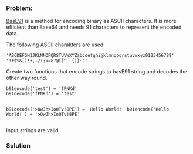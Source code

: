 ### Problem:
<p><a href="http://base91.sourceforge.net/" target="_blank">BasE91</a> is a method for encoding binary as ASCII characters. It is more efficient than Base64 and needs 91 characters to represent the encoded data.</p>
<p>The following ASCII charakters are used:</p>
<pre><code>&apos;ABCDEFGHIJKLMNOPQRSTUVWXYZabcdefghijklmnopqrstuvwxyz0123456789&apos;
&apos;!#$%&amp;()*+,./:;&lt;=&gt;?@[]^_`{|}~&quot;&apos;</code></pre><p>Create two functions that encode strings to basE91 string and decodes the other way round. </p>
<pre><code>b91encode(&apos;test&apos;) = &apos;fPNKd&apos;
b91decode(&apos;fPNKd&apos;) = &apos;test&apos;

b91decode(&apos;&gt;OwJh&gt;Io0Tv!8PE&apos;) = &apos;Hello World!&apos;
b91encode(&apos;Hello World!&apos;) = &apos;&gt;OwJh&gt;Io0Tv!8PE&apos;</code></pre><p>Input strings are valid.</p>

### Solution